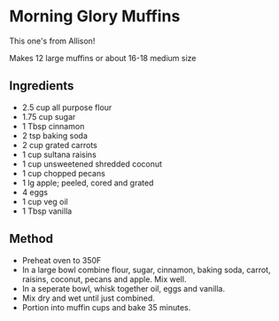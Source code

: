 # Morning Glory Muffins

This one's from Allison! 

Makes 12 large muffins or about 16-18 medium size

## Ingredients

- 2.5 cup all purpose flour
- 1.75 cup sugar
- 1 Tbsp cinnamon
- 2 tsp baking soda
- 2 cup grated carrots
- 1 cup sultana raisins
- 1 cup unsweetened shredded coconut
- 1 cup chopped pecans
- 1 lg apple; peeled, cored and grated
- 4 eggs
- 1 cup veg oil
- 1 Tbsp vanilla

## Method

- Preheat oven to 350F
- In a large bowl combine flour, sugar, cinnamon, baking soda, carrot, raisins, coconut, pecans and apple. Mix well.
- In a seperate bowl, whisk together oil, eggs and vanilla.
- Mix dry and wet until just combined.
- Portion into muffin cups and bake 35 minutes.
